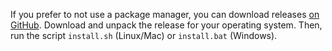 If you prefer to not use a package manager, you can download releases [on
GitHub](https://github.com/vmware-tanzu/community-edition/releases). Download
and unpack the release for your operating system. Then, run the script
`install.sh` (Linux/Mac) or `install.bat` (Windows).
